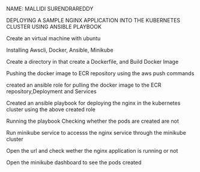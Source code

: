 NAME: MALLIDI SURENDRAREDDY 
 					

			             


DEPLOYING A SAMPLE NGINX APPLICATION INTO THE KUBERNETES CLUSTER USING ANSIBLE PLAYBOOK 


Create an virtual machine with ubuntu 

Installing Awscli, Docker, Ansible, Minikube
 
Create a directory in that create a Dockerfile, and Build Docker Image
 
Pushing the docker image to ECR repository using the aws push commands 

created an ansible role for pulling the docker image to the ECR repository,Deployment and Services 

Created an ansible playbook for deploying the nginx in the kubernetes cluster using the above created role 

Running the playbook Checking whether the pods are created are not
 
Run minikube service to accesss the nginx service through the minikube cluster 

Open the url and check wether the nginx application is running or not
 
Open the minikube dashboard to see the pods created
